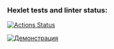 ### Hexlet tests and linter status:
[![Actions Status](https://github.com/rssolgaleo/python-project-83/actions/workflows/hexlet-check.yml/badge.svg)](https://github.com/rssolgaleo/python-project-83/actions)


[![Демонстрация](https://img.shields.io/badge/Веб--приложение-🔗-blue)](https://page-analyzer-qc7t.onrender.com)
